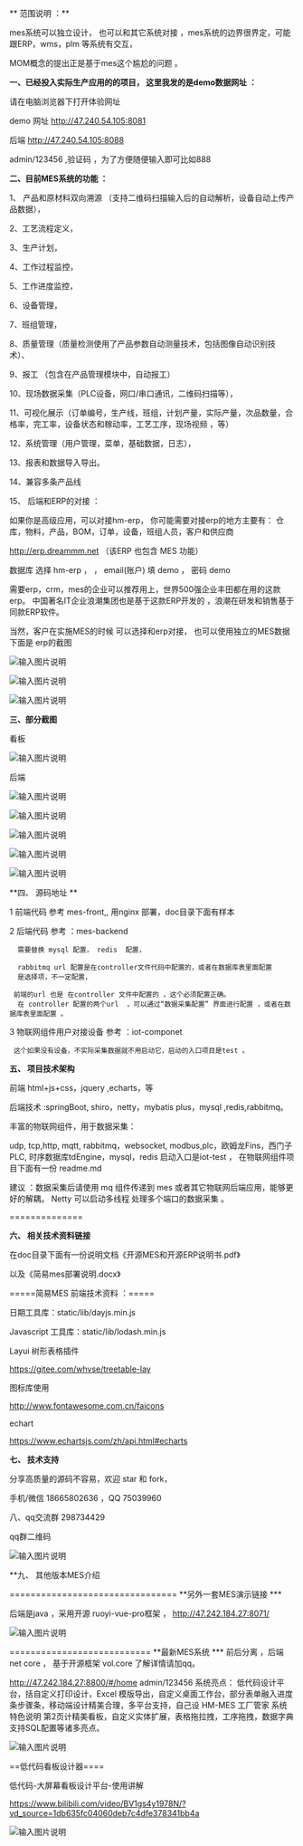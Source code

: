 ** 范围说明 ：** 

mes系统可以独立设计， 也可以和其它系统对接 ，mes系统的边界很界定，可能跟ERP，wms，plm 等系统有交互，

MOM概念的提出正是基于mes这个尴尬的问题 。


**一、已经投入实际生产应用的的项目， 这里我发的是demo数据网址 ：** 

请在电脑浏览器下打开体验网址

demo  网址 http://47.240.54.105:8081

后端  http://47.240.54.105:8088 

 admin/123456   ,验证码 ，为了方便随便输入即可比如888

**二、目前MES系统的功能 ：** 

1、 产品和原材料双向溯源 （支持二维码扫描输入后的自动解析，设备自动上传产品数据），

2、工艺流程定义，

3、生产计划， 

4、工作过程监控，

5、工作进度监控，

6、设备管理，

7、班组管理，

8、质量管理（质量检测使用了产品参数自动测量技术，包括图像自动识别技术）、

9、报工 （包含在产品管理模块中，自动报工）

10、现场数据采集（PLC设备，网口/串口通讯，二维码扫描等），

11、可视化展示（订单编号，生产线，班组，计划产量，实际产量，次品数量，合格率，完工率，设备状态和稼动率，工艺工序，现场视频 ，等）

12、系统管理（用户管理，菜单，基础数据，日志），

13、报表和数据导入导出。

14、兼容多条产品线 

15、 后端和ERP的对接 ：

如果你是高级应用，可以对接hm-erp，
你可能需要对接erp的地方主要有：
仓库，物料，产品，BOM，订单，设备，班组人员，客户和供应商

http://erp.dreammm.net
（该ERP 也包含 MES 功能）

数据库  选择 hm-erp ，
  ，  email(账户) 填 demo ， 密码 demo

 需要erp，crm，mes的企业可以推荐用上，世界500强企业丰田都在用的这款erp。
 中国著名IT企业浪潮集团也是基于这款ERP开发的 ，浪潮在研发和销售基于同款ERP软件。

当然，客户在实施MES的时候 可以选择和erp对接， 也可以使用独立的MES数据 
下面是 erp的截图  

![输入图片说明](images/image-apps.png)

![输入图片说明](images/image-manfacture.png)


![输入图片说明](images/image-application.png)

**三、部分截图**

看板

![输入图片说明](images/image.png)


后端


![输入图片说明](images/image-order-gant.png)

![输入图片说明](images/image-daliy-plan.png)

![输入图片说明](images/image3.png)

![输入图片说明](images/image--%E6%95%B0%E6%8D%AE%E9%87%87%E9%9B%86%E9%85%8D%E7%BD%AE-%E7%BC%96%E8%BE%91.png)


![输入图片说明](images/image=product.png)

**四、 源码地址 **


1     前端代码 参考 mes-front,,  用nginx 部署，doc目录下面有样本

2   后端代码 参考 ：mes-backend  


      需要替换 mysql 配置， redis  配置，  

      rabbitmq url 配置是在controller文件代码中配置的，或者在数据库表里面配置
      是选择项，不一定配置， 

     前端的url 也是 在controller 文件中配置的 ，这个必须配置正确。
      在 controller 配置的两个url  ，可以通过“数据采集配置” 界面进行配置 ，或者在数据库表里面配置 。

3   物联网组件用户对接设备  参考  ：iot-componet

     这个如果没有设备，不实际采集数据就不用启动它，启动的入口项目是test 。
     

**五、 项目技术架构**

前端    html+js+css，jquery ,echarts，等

后端技术 :springBoot, shiro，netty，mybatis plus，mysql ,redis,rabbitmq。

丰富的物联网组件，用于数据采集：

udp, tcp,http, mqtt, rabbitmq，websocket, modbus,plc，欧姆龙Fins，西门子 PLC,
时序数据库tdEngine，mysql，redis
启动入口是iot-test ，
在物联网组件项目下面有一份 readme.md

建议 ：数据采集后请使用 mq 组件传递到 mes 或者其它物联网后端应用，能够更好的解耦。
Netty 可以启动多线程 处理多个端口的数据采集 。

==============

**六、 相关技术资料链接**

在doc目录下面有一份说明文档《开源MES和开源ERP说明书.pdf》


以及《简易mes部署说明.docx》


=====简易MES 前端技术资料 ：=====


日期工具库：static/lib/dayjs.min.js

Javascript 工具库：static/lib/lodash.min.js

Layui 树形表格插件

https://gitee.com/whvse/treetable-lay

图标库使用

http://www.fontawesome.com.cn/faicons

echart

https://www.echartsjs.com/zh/api.html#echarts


**七、  技术支持**

 分享高质量的源码不容易，欢迎 star 和 fork，

手机/微信 18665802636 ，QQ 75039960


八、qq交流群 298734429 

qq群二维码 

![输入图片说明](images/image-qq%E7%BE%A4%E4%BA%8C%E7%BB%B4%E7%A0%81.png)


**九、  其他版本MES介绍 

================================
**另外一套MES演示链接 ***

后端是java  ，采用开源 ruoyi-vue-pro框架
 ，
http://47.242.184.27:8071/

![输入图片说明](images/other-mes.png)


===========================
**最新MES系统 ***
前后分离 ，后端 net core ， 基于开源框架 vol.core 
了解详情请加qq。

http://47.242.184.27:8800/#/home
admin/123456
系统亮点：
低代码设计平台，括自定义打印设计，Excel 模版导出，自定义桌面工作台，部分表单融入进度条步骤条，移动端设计精美合理，多平台支持，自己设
HM-MES 工厂管家 系统特色说明 第2页计精美看板，自定义实体扩展，表格拖拉拽，工序拖拽，数据字典支持SQL配置等诸多亮点。


![输入图片说明](images/image-new.png)


==低代码看板设计器====

低代码-大屏幕看板设计平台-使用讲解

https://www.bilibili.com/video/BV1gs4y1978N/?vd_source=1db635fc04060deb7c4dfe378341bb4a

![输入图片说明](kanban.png)


